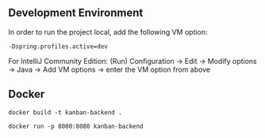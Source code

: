## Development Environment
In order to run the project local, add the following VM option: 
```shell
-Dspring.profiles.active=dev
```

For IntelliJ Community Edition:
(Run) Configuration -> Edit -> Modify options -> Java -> Add VM options -> enter the VM option from above

## Docker
```shell
docker build -t kanban-backend .
```

```shell
docker run -p 8080:8080 kanban-backend
```